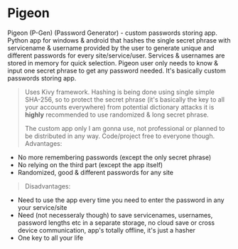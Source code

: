 # Pigeon
Pigeon (P-Gen) (Password Generator) - custom passwords storing app.
Python app for windows & android that hashes the single secret phrase with servicename & username provided by the user to generate unique and different passwords for every site/service/user. Services & usernames are stored in memory for quick selection. Pigeon user only needs to know & input one secret phrase to get any password needed. It's basically custom passwords storing app.

> Uses Kivy framework.
> Hashing is being done using single simple SHA-256, so to protect the secret phrase (it's basically the key to all your accounts everywhere) from potential dictionary attacks it is **highly** recommended to use randomized & long secret phrase.
> 
> The custom app only I am gonna use, not professional or planned to be distributed in any way. Code/project free to everyone though.
> Advantages:
- No more remembering passwords (except the only secret phrase)
- No relying on the third part (except the app itself)
- Randomized, good & different passwords for any site
> Disadvantages:
- Need to use the app every time you need to enter the password in any your service/site
- Need (not necesseraly though) to save servicenames, usernames, password lengths etc in a separate storage, no cloud save or cross device communication, app's totally offline, it's just a hasher
- One key to all your life
